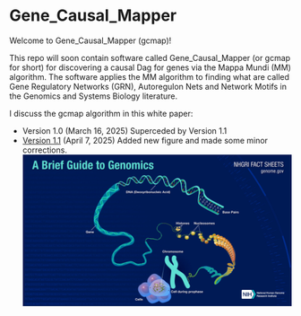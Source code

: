 # Gene_Causal_Mapper

Welcome to Gene_Causal_Mapper (gcmap)!

This repo will soon contain software 
called Gene_Causal_Mapper (or gcmap for short) 
for
discovering a causal Dag for genes via
the Mappa Mundi (MM) algorithm.
The software applies the MM algorithm 
to finding what
are called Gene Regulatory Networks (GRN),
Autoregulon  Nets
and Network Motifs 
in the Genomics and Systems Biology literature.

I discuss the gcmap algorithm 
in this white paper:
* Version 1.0 (March 16, 2025) Superceded by Version 1.1
* [Version 1.1](https://github.com/rrtucci/gene_causal_mapper/blob/master/white-paper/gene-causal-mapper1.pdf) (April 7, 2025)
Added new figure and made some minor corrections.
![](pics/cell-to-dna.png) 